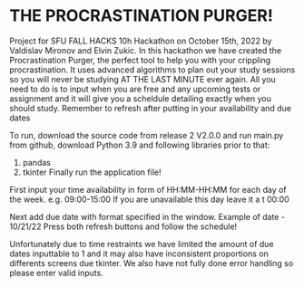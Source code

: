 # THE PROCRASTINATION PURGER!
Project for SFU FALL HACKS 10h Hackathon on October 15th, 2022 by Valdislav Mironov and Elvin Zukic. In this hackathon we have created the Procrastination Purger,
the perfect tool to help you with your crippling procrastination. It uses advanced algorithms to plan out your study sessions so you will never be studying AT THE LAST MINUTE 
ever again. All you need to do is to input when you are free and any upcoming tests or assignment and it will give you a scheldule detailing exactly when you should study. Remember to refresh after putting in your availability and due dates

To run, download the source code from release 2 V2.0.0 and run main.py from github, download Python 3.9 and following libraries prior to that:
1. pandas 
2. tkinter
Finally run the application file!

First input your time availability in form of HH:MM-HH:MM for each day of the week. e.g. 09:00-15:00
If you are unavailable this day leave it a t 00:00

Next add due date with format specified in the window. Example of date - 10/21/22
Press both refresh buttons and follow the schedule!

Unfortunately due to time restraints we have limited the amount of due dates inputtable to 1
and it may also have inconsistent proportions on differents screens due tkinter. We also have not fully done error handling so please enter valid inputs.

